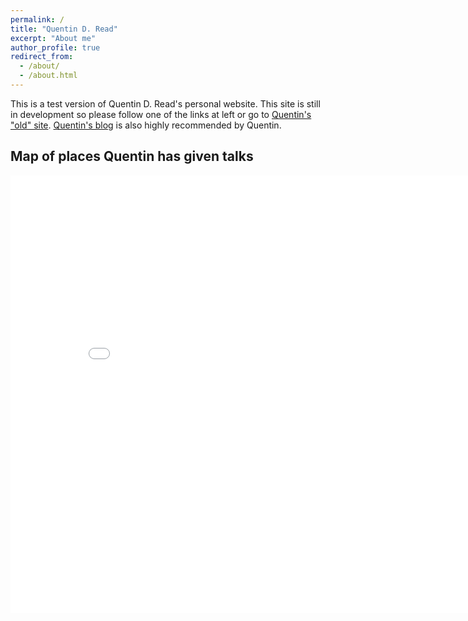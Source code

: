```yaml
---
permalink: /
title: "Quentin D. Read"
excerpt: "About me"
author_profile: true
redirect_from: 
  - /about/
  - /about.html
---
```


This is a test version of Quentin D. Read's personal website. This site is still in development so please follow one of the links at left or go to [Quentin's "old" site](https://quentinread.weebly.com). [Quentin's blog](https://qdrsite.wordpress.com) is also highly recommended by Quentin.

## Map of places Quentin has given talks

<iframe src="/talkmap/map.html" height="700" width="850" style="border:none;"></iframe>


